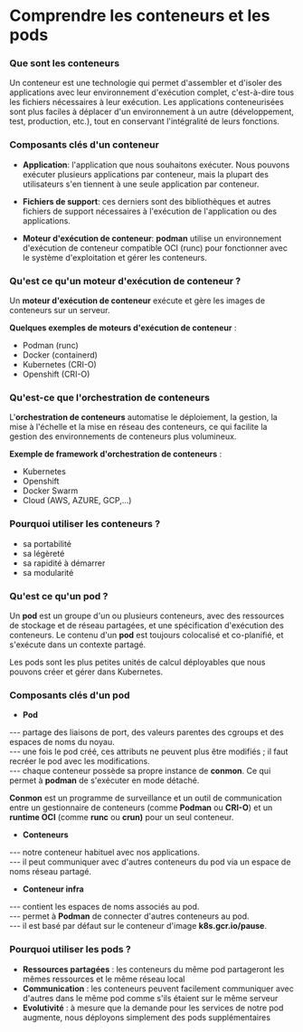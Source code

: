 # Comprendre les conteneurs et les pods

### Que sont les conteneurs

Un conteneur est une technologie qui permet d'assembler et d'isoler des applications avec leur environnement d'exécution complet, c'est-à-dire tous les fichiers nécessaires à leur exécution. Les applications conteneurisées sont plus faciles à déplacer d'un environnement à un autre (développement, test, production, etc.), tout en conservant l'intégralité de leurs fonctions.

### Composants clés d'un conteneur

- **Application**: l'application que nous souhaitons exécuter. Nous pouvons exécuter plusieurs applications par conteneur, mais la plupart des utilisateurs s'en tiennent à une seule application par conteneur.

- **Fichiers de support**: ces derniers sont des bibliothèques et autres fichiers de support nécessaires à l'exécution de l'application ou des applications.

- **Moteur d'exécution de conteneur**: **podman** utilise un environnement d'exécution de conteneur compatible OCI (runc) pour fonctionner avec le système d'exploitation et gérer les conteneurs.

### Qu'est ce qu'un moteur d'exécution de conteneur ?

Un **moteur d'exécution de conteneur** exécute et gère les images de conteneurs sur un serveur.

**Quelques exemples de moteurs d'exécution de conteneur** :
- Podman (runc)
- Docker (containerd)
- Kubernetes (CRI-O)
- Openshift (CRI-O)

### Qu'est-ce que l'orchestration de conteneurs

L'**orchestration de conteneurs** automatise le déploiement, la gestion, la mise à l'échelle et la mise en réseau des conteneurs, ce qui facilite la gestion des environnements de conteneurs plus volumineux.

**Exemple de framework d'orchestration de conteneurs** :
- Kubernetes
- Openshift
- Docker Swarm
- Cloud (AWS, AZURE, GCP,...)

### Pourquoi utiliser les conteneurs ?

- sa portabilité
- sa légèreté
- sa rapidité à démarrer
- sa modularité

### Qu'est ce qu'un pod ?

Un **pod** est un groupe d'un ou plusieurs conteneurs, avec des ressources de stockage et de réseau partagées, et une spécification d'exécution des conteneurs. Le contenu d'un **pod** est toujours colocalisé et co-planifié, et s'exécute dans un contexte partagé.

Les pods sont les plus petites unités de calcul déployables que nous pouvons créer et gérer dans Kubernetes.

### Composants clés d'un pod

- **Pod**

--- partage des liaisons de port, des valeurs parentes des cgroups et des espaces de noms du noyau. <br>
--- une fois le pod créé, ces attributs ne peuvent plus être modifiés ; il faut recréer le pod avec les modifications. <br>
--- chaque conteneur possède sa propre instance de **conmon**. Ce qui permet à **podman** de s'exécuter en mode détaché.

**Conmon** est un programme de surveillance et un outil de communication entre un gestionnaire de conteneurs (comme **Podman** ou **CRI-O**) et un **runtime OCI** (comme **runc** ou **crun)** pour un seul conteneur.

- **Conteneurs**

--- notre conteneur habituel avec nos applications. <br>
--- il peut communiquer avec d'autres conteneurs du pod via un espace de noms réseau partagé.

- **Conteneur infra**

--- contient les espaces de noms associés au pod. <br>
--- permet à **Podman** de connecter d'autres conteneurs au pod. <br>
--- il est basé par défaut sur le conteneur d'image **k8s.gcr.io/pause**.

### Pourquoi utiliser les pods ?

- **Ressources partagées** : les conteneurs du même pod partageront les mêmes ressources et le même réseau local
- **Communication** : les conteneurs peuvent facilement communiquer avec d'autres dans le même pod comme s'ils étaient sur le même serveur
- **Evolutivité** : à mesure que la demande pour les services de notre pod augmente, nous déployons simplement des pods supplémentaires